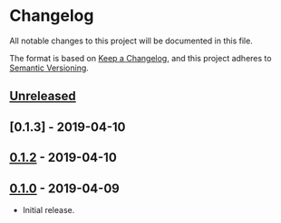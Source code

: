 # Changelog
All notable changes to this project will be documented in this file.

The format is based on [Keep a Changelog](https://keepachangelog.com/en/1.0.0/),
and this project adheres to [Semantic Versioning](https://semver.org/spec/v2.0.0.html).

## [Unreleased]

## [0.1.3] - 2019-04-10

## [0.1.2] - 2019-04-10

## [0.1.0] - 2019-04-09

- Initial release.

[Unreleased]: https://github.com/jaredhanson/make-deploy/compare/v0.1.2...HEAD
[0.1.2]: https://github.com/jaredhanson/deploy/compare/v0.1.1...v0.1.2
[0.1.1]: https://github.com/jaredhanson/deploy/compare/v0.1.0...v0.1.1
[0.1.0]: https://github.com/jaredhanson/deploy/releases/tag/v0.1.0
